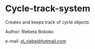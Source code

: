 # Cycle-track-system
Creates and keeps track of cycle objects

Author: Riebeta Bokoko

e-mail: el_riebe@hotmail.com
